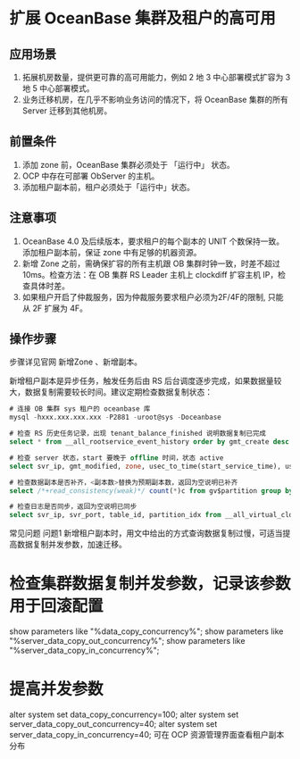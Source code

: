# 扩展 OceanBase 集群及租户的高可用

## 应用场景

1. 拓展机房数量，提供更可靠的高可用能力，例如 2 地 3 中心部署模式扩容为 3 地 5 中心部署模式。
2. 业务迁移机房，在几乎不影响业务访问的情况下，将 OceanBase 集群的所有 Server 迁移到其他机房。

## 前置条件

1. 添加 zone 前，OceanBase 集群必须处于 「运行中」 状态。
2. OCP 中存在可部署 ObServer 的主机。
3. 添加租户副本前，租户必须处于「运行中」状态。

## 注意事项

1. OceanBase 4.0 及后续版本，要求租户的每个副本的 UNIT 个数保持一致。添加租户副本前，保证 zone 中有足够的机器资源。
2. 新增 Zone 之前，需确保扩容的所有主机跟 OB 集群时钟一致，时差不超过10ms。检查方法：在 OB 集群 RS Leader 主机上 clockdiff 扩容主机 IP，检查具体时差。
3. 如果租户开启了仲裁服务，因为仲裁服务要求租户必须为2F/4F的限制,  只能从 2F 扩展为 4F。

## 操作步骤

步骤详见官网 新增Zone 、新增副本。

新增租户副本是异步任务，触发任务后由 RS 后台调度逐步完成，如果数据量较大，数据复制需要较长时间。建议定期检查数据复制状态：

```SQL
# 连接 OB 集群 sys 租户的 oceanbase 库
mysql -hxxx.xxx.xxx.xxx -P2881 -uroot@sys -Doceanbase

# 检查 RS 历史任务记录，出现 tenant_balance_finished 说明数据复制已完成
select * from __all_rootservice_event_history order by gmt_create desc limit 10;

# 检查 server 状态，start 要晚于 offline 时间，状态 active
select svr_ip, gmt_modified, zone, usec_to_time(start_service_time), usec_to_time(last_offline_time), status from __all_server;

# 检查数据副本是否补齐，<副本数>替换为预期副本数，返回为空说明已补齐
select /*+read_consistency(weak)*/ count(*)c from gv$partition group by table_id, partition_id having c != <副本数>;

# 检查日志是否同步，返回为空说明已同步
select svr_ip, svr_port, table_id, partition_idx from __all_virtual_clog_stat where is_in_sync= 0 and is_offline = 0 and replica_type != 16;
```

常见问题
问题1 新增租户副本时，用文中给出的方式查询数据复制过慢，可适当提高数据复制并发参数，加速迁移。
# 检查集群数据复制并发参数，记录该参数用于回滚配置
show parameters like "%data_copy_concurrency%";
show parameters like "%server_data_copy_out_concurrency%";
show parameters like "%server_data_copy_in_concurrency%";

# 提高并发参数
alter system set data_copy_concurrency=100;
alter system set server_data_copy_out_concurrency=40;
alter system set server_data_copy_in_concurrency=40;
可在 OCP 资源管理界面查看租户副本分布
